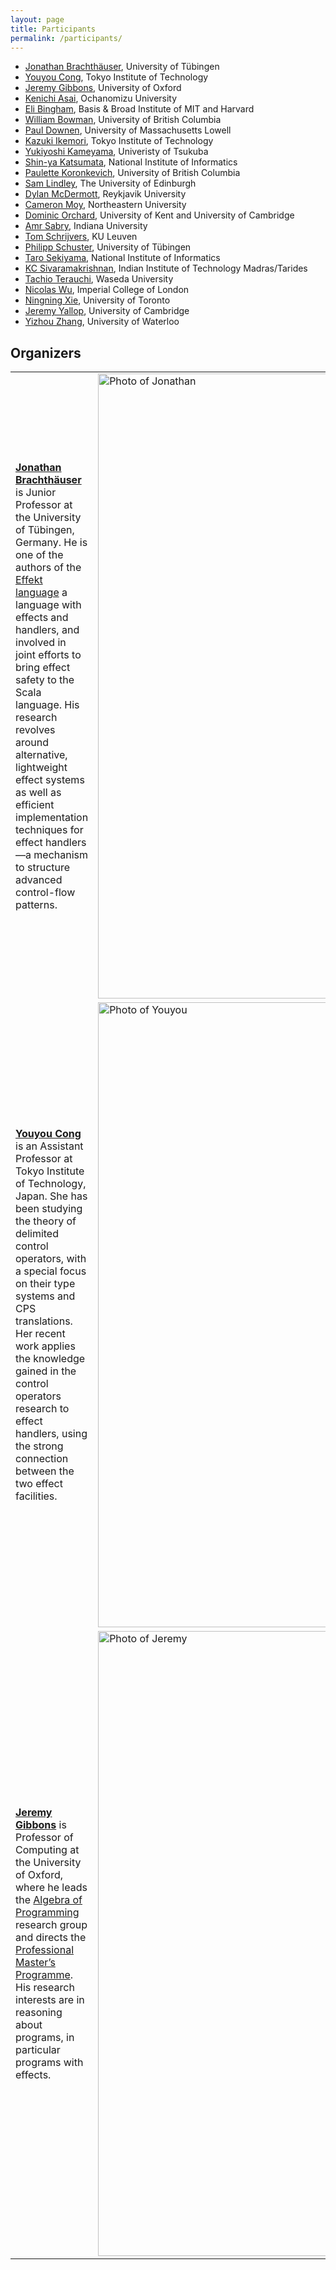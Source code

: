 ```yaml
---
layout: page
title: Participants
permalink: /participants/
---
```


- [Jonathan Brachthäuser](https://se.informatik.uni-tuebingen.de/team/brachthaeuser/), University of Tübingen
- [Youyou Cong](https://prg.is.titech.ac.jp/people/cong/), Tokyo Institute of Technology
- [Jeremy Gibbons](https://www.cs.ox.ac.uk/jeremy.gibbons/), University of Oxford
- [Kenichi Asai](https://pllab.is.ocha.ac.jp/~asai/), Ochanomizu University
- [Eli Bingham](https://www.basis.ai/about/#who-we-are), Basis & Broad Institute of MIT and Harvard
- [William Bowman](https://www.williamjbowman.com/), University of British Columbia
- [Paul Downen](https://www.pauldownen.com/), University of Massachusetts Lowell
- [Kazuki Ikemori](https://kadu-v.github.io/kikemori/), Tokyo Institute of Technology
- [Yukiyoshi Kameyama](http://www.cs.tsukuba.ac.jp/~kam/), Univeristy of Tsukuba
- [Shin-ya Katsumata](http://group-mmm.org/~s-katsumata/index-e.html), National Institute of Informatics
- [Paulette Koronkevich](https://koronkevi.ch/), University of British Columbia
- [Sam Lindley](https://homepages.inf.ed.ac.uk/slindley/), The University of Edinburgh
- [Dylan McDermott](https://dylanm.org/), Reykjavik University
- [Cameron Moy](https://camoy.name/), Northeastern University
- [Dominic Orchard](https://dorchard.github.io/), University of Kent and University of Cambridge
- [Amr Sabry](https://amr-sabry.luddy.indiana.edu), Indiana University
- [Tom Schrijvers](https://people.cs.kuleuven.be/~tom.schrijvers/), KU Leuven
- [Philipp Schuster](https://se.informatik.uni-tuebingen.de/team/schuster/), University of Tübingen
- [Taro Sekiyama](https://researchmap.jp/t-sekiym/?lang=english), National Institute of Informatics
- [KC Sivaramakrishnan](https://kcsrk.info/), Indian Institute of Technology Madras/Tarides
- [Tachio  Terauchi](http://www.f.waseda.jp/terauchi/), Waseda University
- [Nicolas Wu](https://www.imperial.ac.uk/people/n.wu), Imperial College of London
- [Ningning Xie](https://xnning.github.io/), University of Toronto
- [Jeremy Yallop](https://www.cl.cam.ac.uk/~jdy22/), University of Cambridge
- [Yizhou Zhang](https://cs.uwaterloo.ca/~yizhou/), University of Waterloo

## Organizers

<table style="border:none;">
<tr style="border:none;">
<td style="border:none;">
<a href="https://se.informatik.uni-tuebingen.de/team/brachthaeuser/"><strong>Jonathan Brachthäuser</strong></a> is Junior Professor at the University of Tübingen, Germany. 
He is one of the authors of the <a href="https://effekt-lang.org">Effekt language</a> a language with effects and handlers, and involved in joint efforts to bring effect safety to the Scala language.
His research revolves around alternative, lightweight effect systems as well as efficient implementation techniques for effect handlers—a mechanism to structure advanced control-flow patterns.
</td>
<td style="border:none;"><img src="/shonan-203-website/jb.jpg" alt="Photo of Jonathan" width="1000"></td>
</tr>
<tr style="border:none;">
<td style="border:none;">
<a href="https://prg.is.titech.ac.jp/people/cong/"><strong>Youyou Cong</strong></a> is an Assistant Professor at Tokyo Institute of Technology, Japan.  She has been studying the theory of delimited control operators, with a special focus on their type systems and CPS translations.  Her recent work applies the knowledge gained in the control operators research to effect handlers, using the strong connection between the two effect facilities.
</td>
<td style="border:none;"><img src="/shonan-203-website/yc.jpg" alt="Photo of Youyou" width="1000"></td>
</tr>
<tr style="border:none;">
<td style="border:none;">
<a href="https://www.cs.ox.ac.uk/jeremy.gibbons/"><strong>Jeremy Gibbons</strong></a> is Professor of Computing at the University of Oxford, where he leads the <a href="https://www.cs.ox.ac.uk/activities/algprog/">Algebra of Programming</a> research group and directs the <a href="https://www.cs.ox.ac.uk/softeng/">Professional Master’s Programme</a>. His research interests are in reasoning about programs, in particular programs with effects.
</td>
<td style="border:none;"><img src="/shonan-203-website/jg.jpg" alt="Photo of Jeremy" width="1000"></td>
</tr>
</table>

